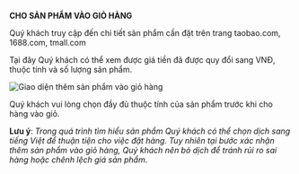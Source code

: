**CHO SẢN PHẨM VÀO GIỎ HÀNG**

Quý khách truy cập đến chi tiết sản phẩm cần đặt trên trang taobao.com, 1688.com, tmall.com

Tại đây Quý khách có thể xem được giá tiền đã được quy đổi sang VNĐ, thuộc tính và số lượng sản phẩm.

![Giao diện thêm sản phẩm vào giỏ hàng](https://user-images.githubusercontent.com/73226975/99620941-3388ee80-2a59-11eb-91f6-536f2602057e.png)


Quý khách vui lòng chọn đầy đủ thuộc tính của sản phẩm trước khi cho hàng vào giỏ.

**Lưu ý**: *Trong quá trình tìm hiểu sản phẩm Quý khách có thể chọn dịch sang tiếng Việt để thuận tiện cho việc đặt hàng. Tuy nhiên tại bước xác nhận thêm sản phẩm vào giỏ hàng, Quý khách nên bỏ dịch để tránh rủi ro sai hàng hoặc chênh lệch giá sản phẩm*.
